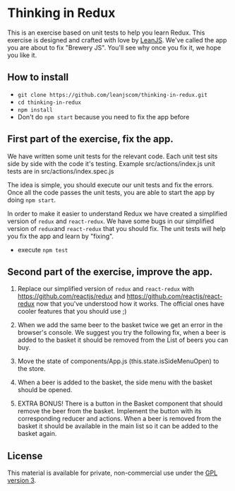 Thinking in Redux
=========================

This is an exercise based on unit tests to help you learn Redux. This exercise is designed and crafted with love by <a href="http://leanjs.com">LeanJS</a>. We've called the app you are about to fix "Brewery JS". You'll see why once you fix it, we hope you like it.

## How to install

- `git clone https://github.com/leanjscom/thinking-in-redux.git`
- `cd thinking-in-redux`
- `npm install`
- Don't do `npm start` because you need to fix the app before

## First part of the exercise, fix the app.

We have written some unit tests for the relevant code. Each unit test sits side by side with the code it's testing. Example src/actions/index.js unit tests are in src/actions/index.spec.js

The idea is simple, you should execute our unit tests and fix the errors. Once all the code passes the unit tests, you are able to start the app by doing `npm start`.

In order to make it easier to understand Redux we have created a simplified version of `redux` and `react-redux`. We have some bugs in our simplified version of `redux`and `react-redux` that you should fix. The unit tests will help you fix the app and learn by "fixing".

- execute `npm test`

## Second part of the exercise, improve the app.

1. Replace our simplified version of `redux` and `react-redux` with https://github.com/reactjs/redux and https://github.com/reactjs/react-redux now that you've understood how it works. The official ones have cooler features that you should use ;)

2. When we add the same beer to the basket twice we get an error in the browser's console. We suggest you try the following fix, when a beer is added to the basket it should be removed from the List of beers you can buy.

3. Move the state of components/App.js (this.state.isSideMenuOpen) to the store.

4. When a beer is added to the basket, the side menu with the basket should be opened.

5. EXTRA BONUS! There is a button in the Basket component that should remove the beer from the basket. Implement the button with its corresponding reducer and actions. When a beer is removed from the basket it should be available in the main list so it can be added to the basket again.

## License

This material is available for private, non-commercial use under the [GPL version 3](http://www.gnu.org/licenses/gpl-3.0-standalone.html).
